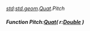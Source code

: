 _[std](../../modules/std/std-module.md):[std.geom](../../modules/std/std-geom.md).[Quat<T>](../../modules/std/std-geom-quat.md).Pitch_
##### Function Pitch:[Quat](../../modules/std/std-geom-quat.md)<T>( r:[Double](../../modules/wonkey/wonkey-types-double.md) )
